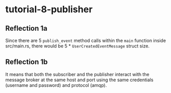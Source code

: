 # tutorial-8-publisher

## Reflection 1a
Since there are 5 `publish_event` method calls within the `main` function inside src/main.rs, there would be 5 * `UserCreatedEventMessage` struct size.

## Reflection 1b
It means that both the subscriber and the publisher interact with the message broker at the same host and port using the same credentials (username and password) and protocol (amqp).
